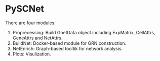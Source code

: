 # PySCNet
There are four modules:
1) Proprecessing: Build GnetData object including ExpMatrix, CellAttrs, GeneAttrs and NetAttrs.
2) BuildNet: Docker-based module for GRN construction.
3) NetEnrich: Graph-based tooltik for network analysis.
4) Plots: Visulization.

